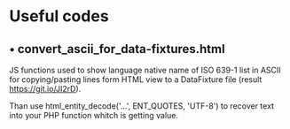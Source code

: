 # Useful codes

• convert_ascii_for_data-fixtures.html
-------------
JS functions used to show language native name of ISO 639-1 list in ASCII for copying/pasting lines form HTML view to a DataFixture file (result https://git.io/JI2rD).

Than use html_entity_decode('...', ENT_QUOTES, 'UTF-8') to recover text into your PHP function whitch is getting value.
